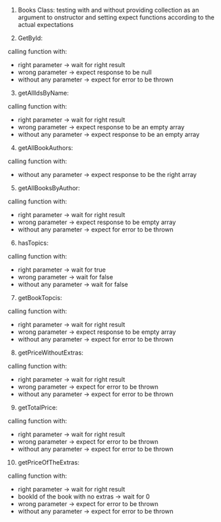 1. Books Class: testing with and without providing collection as an argument to onstructor and setting expect functions according to the actual expectations

2. GetById:

calling function with:

-   right parameter -> wait for right result
-   wrong parameter -> expect response to be null
-   without any parameter -> expect for error to be thrown

3. getAllIdsByName:

calling function with:

-   right parameter -> wait for right result
-   wrong parameter -> expect response to be an empty array
-   without any parameter -> expect response to be an empty array

4. getAllBookAuthors:

calling function with:

-   without any parameter -> expect response to be the right array

5. getAllBooksByAuthor:

calling function with:

-   right parameter -> wait for right result
-   wrong parameter -> expect response to be empty array
-   without any parameter -> expect for error to be thrown

6. hasTopics:

calling function with:

-   right parameter -> wait for true
-   wrong parameter -> wait for false
-   without any parameter -> wait for false

7. getBookTopcis:

calling function with:

-   right parameter -> wait for right result
-   wrong parameter -> expect response to be empty array
-   without any parameter -> expect for error to be thrown

8. getPriceWithoutExtras:

calling function with:

-   right parameter -> wait for right result
-   wrong parameter -> expect for error to be thrown
-   without any parameter -> expect for error to be thrown

9. getTotalPrice:

calling function with:

-   right parameter -> wait for right result
-   wrong parameter -> expect for error to be thrown
-   without any parameter -> expect for error to be thrown

10. getPriceOfTheExtras:

calling function with:

-   right parameter -> wait for right result
-   bookId of the book with no extras -> wait for 0
-   wrong parameter -> expect for error to be thrown
-   without any parameter -> expect for error to be thrown
